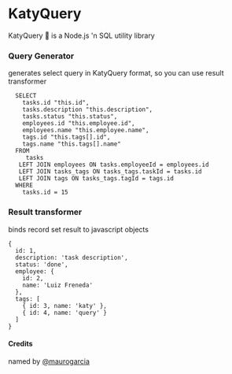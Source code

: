 # KatyQuery
KatyQuery :microphone: is a Node.js 'n SQL utility library

### Query Generator

generates select query in KatyQuery format, so you can use result transformer

```
  SELECT 
    tasks.id "this.id",
    tasks.description "this.description",
    tasks.status "this.status",
    employees.id "this.employee.id",
    employees.name "this.employee.name",
    tags.id "this.tags[].id",
    tags.name "this.tags[].name"
  FROM
     tasks
   LEFT JOIN employees ON tasks.employeeId = employees.id
   LEFT JOIN tasks_tags ON tasks_tags.taskId = tasks.id
   LEFT JOIN tags ON tasks_tags.tagId = tags.id
  WHERE
    tasks.id = 15
```

### Result transformer 

binds record set result to javascript objects

```
{
  id: 1,
  description: 'task description',
  status: 'done',
  employee: { 
    id: 2,
    name: 'Luiz Freneda'
  },
  tags: [
    { id: 3, name: 'katy' },
    { id: 4, name: 'query' }
  ]
}
```

#### Credits
named by [@maurogarcia](http://github.com/maurogarcia)
